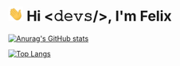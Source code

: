 <!--
**felixlosada/felixlosada** is a ✨ _special_ ✨ repository because its `README.md` (this file) appears on your GitHub profile.
-->

<h1><img src="https://raw.githubusercontent.com/ABSphreak/ABSphreak/master/gifs/Hi.gif" width="30px" /> Hi <𝚍𝚎𝚟𝚜/>, I'm Felix </h1>

<!--
<p>🔭 I’m currently working on my Website!</p>
<p>🌱 I’m a Computer Science student</p>
-->


[![Anurag's GitHub stats](https://github-readme-stats.vercel.app/api?username=felixlosada&show_icons=true&theme=onedark)](https://github.com/anuraghazra/github-readme-stats)

[![Top Langs](https://github-readme-stats.vercel.app/api/top-langs/?username=felixlosada&show_icons=true&theme=onedark)](https://github.com/anuraghazra/github-readme-stats)

